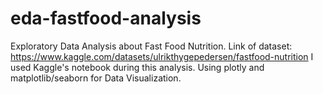 # eda-fastfood-analysis
Exploratory Data Analysis about Fast Food Nutrition. Link of dataset: https://www.kaggle.com/datasets/ulrikthygepedersen/fastfood-nutrition
I used Kaggle's notebook during this analysis. Using plotly and matplotlib/seaborn for Data Visualization.
